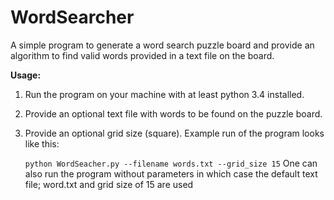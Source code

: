 # WordSearcher
 A simple program to generate a word search puzzle board and provide
 an algorithm to find valid words provided in a text file on the board.
 
**Usage:**
1. Run the program on your machine with at least python 3.4 installed.
2. Provide an optional text file with words to be found on the puzzle board.
3. Provide an optional grid size (square). 
Example run of the program looks like this: 
   
   `python WordSeacher.py --filename words.txt --grid_size 15`
One can also run the program without parameters in which case the default text file; word.txt and grid size of 15 are used